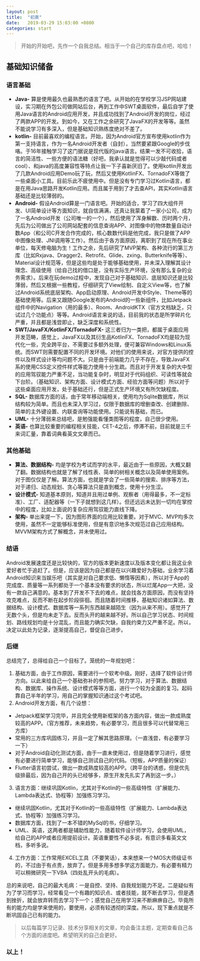 ```yaml
---
layout: post
title:  "初衷"
date:   2019-03-29 15:03:00 +0800
categories: start
---
```

> 开始的开始吧，先作一个自我总结。相当于一个自己的库存盘点吧，哈哈！

## 基础知识储备

### 语言基础
- **Java-**
算是使用最久也最熟悉的语言了吧。从开始的在学校学习JSP网站建设，实习期在外包公司做网站后台，再到工作中SWT桌面软件，最后自学了使用Java语言的Android应用开发，并且成功找到了Android开发的岗位，经过了两款APP的开发。到如今，又在工作之余研究了JavaFX的开发等等。虽然不能说学习有多深入，但是基础知识熟练度绝对不差了。
- **kotlin-**
目前最喜欢的编程语言。开始，因为Android官方宣布使用kotlin作为第一支持语言，作为一名Android开发者（自封），当然要紧跟Google的步伐咯。于16年接触学习了这门据说是现代版的java语言。结果一发不可收拾，语言的简洁性、一些方便的语法糖（好吧，我承认就是觉得可以少敲代码或者cool）、和java的高度兼容性等特点让我一下子喜新厌旧了。使用kotlin开发出了几款Android应用Demo玩了玩，然后又使用KotlinFX、TornadoFX等做了一些桌面小工具。目前乐此不疲使用中。但是没有专门学习过Kotlin语言，都是在用Java思路开发Kotlin应用。而且属于用到了才去查API，其实Kotlin语言基础还是比较薄弱的。
- **Android-**
假设Android算是一门语言吧。开始的适合，学习了四大组件开发、UI简单设计等方面知识，就自信满满，还真让我蒙着了一家小公司，成为了一名Android开发（公司唯一的一个），然后使用了浑身解数、历时两个月，先后为公司做出了公司网站配套的信息查询APP、对图像中的物体数量自动计数App（和公司C开发合作完成的，核心数数代码是他完成，我只是做了APP中图像处理、JNI调用等工作）。然后由于各方面原因，离职到了现在所在事业单位，每天修电脑为生！工作之余，先后研究了MVP架构、各种流行的第三方库（比如Rxjava、Dragger2、Retrofit、Glide、zxing、Butterknife等等）、Material设计规范等，但是这些均是处于能够基础使用，并未深入理解其设计理念、高级使用（给自己找的借口是，没有实际生产环境，没有那么复杂的业务需求）。后来在玩demo过程中，发现自己对于基础知识、底层知识还是比较薄弱，然后又根据一些教程，仔细研究了View绘制、自定义View等，也了解过Android系统底层架构、App启动原理、Android开发中Style、Theme等的基础使用等。后来又跟随Google发布的Android的一些新组件，比如Jetpack组件中的Navigation（用的最多）、Room、AndroidKTX（官方文档缺乏，只试过几个功能点）等等。Android语言来说的话，目前我的状态是所学碎片化严重，并且都是浅尝即止，缺乏深度和系统性。
- **SWT/JavaFX/KotlinFX/TornadoFX-**
这三者归为一类把，都属于桌面应用开发范畴，感觉上，JavaFX以及其衍生品KotlinFX、TornadoFX均是较为现代化一些，完全跨平台，不需要过多额外处理，便可兼容Windows和Linux系统。而SWT则需要配置不同的开发环境。对他们的使用来说，对官方提供的控件以及样式设计等均问题不大。只是由于前端能力几乎不存在，导致JavaFX系的使用CSS定义控件样式等能力使用十分生疏。而且对于开发复杂的大中型的应用驾驭能力严重不足，当功能复杂时，明显对于代码组织、可读性等就会下台阶。（基础知识、架构方面、设计模式方面、经验方面等问题）所以对于这些桌面应用开发，处于基础还行，但是正式生产环境又有所欠缺程度。
- **SQL-**
数据库方面的话，由于常年移动端相关，使用均为Sqlite数据库，所以结构较为简单。而且也未深入学习过，仅限于数据库的增删查改、创建删除、简单的主外键设置、内联查询等功能使用。只能说有基础，而已。
- **UML-**
十分薄弱来总结吧，是勉强能看懂类图等的程度，自己很少使用。
- **英语-**
也算比较重要的编程相关技能，CET-4之后，停滞不前，目前就是三千来词汇量，靠着词典看英文文章而已。

### 其他基础
- **算法、数据结构-**
均是学校为考试而学的水平，最近由于一些原因，大概又翻了翻。数据结构也就是了解了线性表、简单的树相关概念以及简单使用案例。对于图仅仅是了解。算法方面，也就是学会了一些简单的搜索、排序等方法，对于递归、动态规划、贪心等算法只是直到概念，使用十分生涩。
- **设计模式-**
知道基本原则，知道并且用过单例、观察者（用得最多，不一定标准）、工厂、适配器等（一下子就想到这几样）。但还远远未达到一切均在掌控中的程度，比如上面说的复杂应用驾驭能力直线下降。
- **架构-**
单出来提一下，因为图形界面的应用比较重要。对于MVC、MVP均多次使用，虽然不一定能够标准使用，但是有意识地多次规范过自己应用结构。MVVM架构方式了解概念，并未使用过。

### 结语
Android发展速度还是比较快的，官方的版本更新速度以及版本变化都让我这业余爱好者忙于追赶了。但是，应该是因为自己都是在以兴趣爱好为基础，业余学习着Android知识来当娱乐吧（其实是对自己要求低、懒惰等因素），所以对于App的完成度、质量等一系列都处于一个基本没有要求的状态，所以烂尾App一大把，没有一款自己满意的。基本到了开发不下去的难点，就会找各方面原因，而没有坚持攻克难点，反而不断在起步阶段徘徊。而且随着时间推移，基础知识诸如算法、数据结构、设计模式、数据库等一系列东西越来越陌生（因为从来不用）。感觉开了无数个头，但是均未走下去。反而头开的越来越不好。所以自己学习状态、时间规划、路线规划均是十分混乱，而且能力确实欠缺，自我约束力又严重不足。所以，决定以此处为记录，逐渐提高自己，督促自己进步。
### 后继
总结完了，总得给自己一个目标了。笼统的一年规划吧：
1. 基础方面，由于工作原因，需要进行一个软考中级。刚好，选择了软件设计师方向。以此来给自己一个基础弥补的参照吧。努力学习，对于算法、数据结构、数据库、操作系统、设计模式等等方面，进行一个较为全面的复习。起码靠自己半年的学习，用自己的掌握知识通过这个考试吧。
2. Android开发方面，有几个设想：
- Jetpack框架学习完毕，并且完全使用新框架的各方面内容，做出一款成熟度较高的APP。（官方推荐，未来趋势，有必要学习，而且很多可以代替常用三方库）
- 常用的三方库巩固练习，并且一定了解其思路原理。（一直浅尝，有必要学习一下）
- 对于Android自动化测试方面，由于一直未使用过，但是随着学习进行，感觉有必要进行简单学习，能够自己测试自己的代码。（短板，APP质量的保证）
- Flutter语言初尝试，做出一款成熟度较高的APP。（跨平台的诱惑，但是优先级排最后，因为自己开的头已经够多，原生开发先扎实了再到这一步。）
3. 语言方面：继续巩固Kotlin，尤其对于Kotlin的一些高级特性（扩展能力、Lambda表达式、协程等）加强练习学习。
- 继续巩固Kotlin，尤其对于Kotlin的一些高级特性（扩展能力、Lambda表达式、协程等）加强练习学习。
- 数据库方面，找到了一本不错的MySql的书，仔细学习。
- UML、英语，这两者都是辅助性能力，随着软件设计师学习，会使用UML，给自己的APP或者应用提前设计。英语重要性不必多说，有意识多看英文文档，多听多说。

4. 工作方面：工作常用EXCEL工具（不要笑话），本来想来一个MOS大师级证书的，不过由于有点贵，放弃了。但是多用多想多学这方面能力，有必要有精力可以稍微研究一下VBA（四处乱开头的毛病）。

总的来说吧，自己的最大毛病：一是自控、坚持、自我规划能力不足。二是疑似有为了学习而学习，经常看见一个有趣的知识点、或者技能，就不断去学习，但是遇到挫折，就会放弃转而去学习下一个；感觉自己在用学习来不断麻痹自己。毕竟所有的能力均是学来使用的，要使用，必须有较透彻的深度。所以，现下重点就是不断巩固自己已有的能力。
> 以后每篇学习记录、技术分享相关的文章，均会备注主题，定期查看自己各个方面的进度吧。希望明天的自己会更好。

### 以上！
